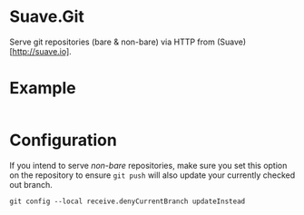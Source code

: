 # Suave.Git

Serve git repositories (bare & non-bare) via HTTP from (Suave)[http://suave.io].

# Example

```{.fsharp}

```

# Configuration

If you intend to serve _non-bare_ repositories, make sure you set this
option on the repository to ensure `git push` will also update your
currently checked out branch.

```
git config --local receive.denyCurrentBranch updateInstead
```
